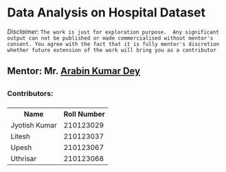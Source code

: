 # Data Analysis on Hospital Dataset
*Disclaimer*: `The work is just for exploration purpose.  Any significant output can not be published or made commercialised without mentor's consent. You agree with the fact that it is fully mentor's discretion whether future extension of the work will bring you as a contributor`
<h2>Mentor: Mr. <a href="https://iitg.ac.in/arabin/">Arabin Kumar Dey</a><h2/>
<h3>Contributors:<h3/>
<table>
  <tr>
    <th>Name</th>
    <th>Roll Number</th>
  </tr>
  <tr>
    <td>Jyotish Kumar</td>
    <td>210123029</td>
  </tr>
  <tr>
    <td>Litesh</td>
    <td>210123037</td>
  </tr>
  <tr>
    <td>Upesh</td>
    <td>210123067</td>
  </tr>
  <tr>
    <td>Uthrisar</td>
    <td>210123068</td>
  </tr>
</table>

